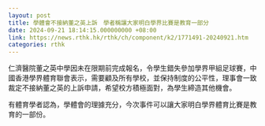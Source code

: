 ```yaml
---
layout: post
title: 學體會不接納董之英上訴　學者稱讓大家明白學界比賽是教育一部分
date: 2024-09-21 18:14:15.000000000 +08:00
link: https://news.rthk.hk/rthk/ch/component/k2/1771491-20240921.htm
categories: rthk
---
```


仁濟醫院董之英中學因未在限期前完成報名，令學生錯失參加學界甲組足球賽，中國香港學界體育聯會表示，需要顧及所有學校，並保持制度的公平性，理事會一致裁定不接納董之英的上訴申請，希望校方積極面對，為學生締造其他機會。

有體育學者認為，學體會的理據充分，今次事件可以讓大家明白學界體育比賽是教育的一部份。
